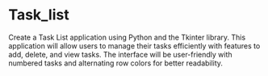 # Task_list
Create a Task List application using Python and the Tkinter library. This application will allow users to manage their tasks efficiently with features to add, delete, and view tasks. The interface will be user-friendly with numbered tasks and alternating row colors for better readability.
